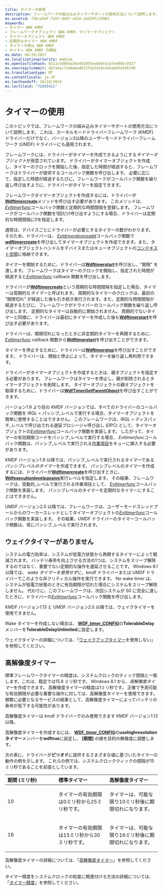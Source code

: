 ```yaml
---
title: タイマーの使用
description: フレームワークの組み込みタイマーサポートの使用方法について説明します。 KMDF ドライバーと、バージョン2以降の UMDF ドライバーの両方に適用されます。
ms.assetid: f3bca5bf-fa5f-4b8f-ad28-26d29fc33963
keywords:
- タイマー WDK KMDF
- フレームワークオブジェクト WDK KMDF、タイマーオブジェクト
- タイマーオブジェクト WDK KMDF
- 定期的なタイマー WDK KMDF
- タイマーの停止 WDK KMDF
- タイマー WDK KMDF の開始
ms.date: 04/20/2017
ms.localizationpriority: medium
ms.openlocfilehash: 61c1c5d86da34e4d1055eeb40facb7e408bc9327
ms.sourcegitcommit: 4b7a6ac7c68e6ad6f27da5d1dc4deabd5d34b748
ms.translationtype: MT
ms.contentlocale: ja-JP
ms.lasthandoff: 10/24/2019
ms.locfileid: "72845421"
---
```

# <a name="using-timers"></a>タイマーの使用


このトピックでは、フレームワークの組み込みタイマーサポートの使用方法について説明します。 これは、カーネルモードドライバーフレームワーク (KMDF) ドライバーだけでなく、バージョン2以降のユーザーモードドライバーフレームワーク (UMDF) ドライバーにも適用されます。

フレームワークには、ドライバーがタイマーを作成できるようにする*タイマーオブジェクト*が用意されています。 ドライバーがタイマーオブジェクトを作成し、タイマーのクロックを開始した後、指定した時間が経過すると、フレームワークはドライバーが提供するコールバック関数を呼び出します。 必要に応じて、指定した時間が経過するたびに、フレームワークがコールバック関数を繰り返し呼び出すように、ドライバーがタイマーを設定できます。

フレームワークタイマーオブジェクトを作成するには、ドライバーが[**Wdftimercreate**](https://docs.microsoft.com/windows-hardware/drivers/ddi/wdftimer/nf-wdftimer-wdftimercreate)メソッドを呼び出す必要があります。 このメソッドは、 [*Evttimerfunc*](https://docs.microsoft.com/windows-hardware/drivers/ddi/wdftimer/nc-wdftimer-evt_wdf_timer)コールバック関数と定期的な時間間隔を登録します。 フレームワークがコールバック関数を1回だけ呼び出すようにする場合、ドライバーは定期的な時間間隔に0を指定します。

通常は、デバイスごとにドライバーが必要とするタイマーの数がわかります。 そのため、ドライバーは、 [*Evtdriverdeviceadd*](https://docs.microsoft.com/windows-hardware/drivers/ddi/wdfdriver/nc-wdfdriver-evt_wdf_driver_device_add)コールバック関数で[**wdftimercreate**](https://docs.microsoft.com/windows-hardware/drivers/ddi/wdftimer/nf-wdftimer-wdftimercreate)を呼び出してタイマーオブジェクトを作成できます。また、タイマーオブジェクトハンドルをデバイスまたはキューオブジェクトの[コンテキスト空間](framework-object-context-space.md)に格納できます。

タイマーを開始するために、ドライバーは[**Wdftimerstart**](https://docs.microsoft.com/windows-hardware/drivers/ddi/wdftimer/nf-wdftimer-wdftimerstart)を呼び出し、"期限" を渡します。 フレームワークはタイマーのクロックを開始し、指定された時間が経過すると[*Evttimerfunc*](https://docs.microsoft.com/windows-hardware/drivers/ddi/wdftimer/nc-wdftimer-evt_wdf_timer) callback 関数を呼び出します。

ドライバーが[**Wdftimercreate**](https://docs.microsoft.com/windows-hardware/drivers/ddi/wdftimer/nf-wdftimer-wdftimercreate)という周期的な時間間隔を指定した場合、タイマーは周期的な*タイマー*と呼ばれます。 周期的なタイマーのクロックは、最初の "期限切れ" が経過した後も引き続き実行されます。また、定期的な時間間隔が経過するたびに、フレームワークがドライバーのコールバック関数を繰り返し呼び出します。 定期的なタイマーは自動的に開始されません。 周期的でないタイマーと同様に、ドライバーは最初にタイマーを作成した後も[**Wdftimerstart**](https://docs.microsoft.com/windows-hardware/drivers/ddi/wdftimer/nf-wdftimer-wdftimerstart)を呼び出す必要があります。

ドライバーは、期限切れになったときに非定期的タイマーを再開するために、 [*Evttimerfunc*](https://docs.microsoft.com/windows-hardware/drivers/ddi/wdftimer/nc-wdftimer-evt_wdf_timer) callback 関数から[**Wdftimerstart**](https://docs.microsoft.com/windows-hardware/drivers/ddi/wdftimer/nf-wdftimer-wdftimerstart)を呼び出すことができます。

タイマーを停止するために、ドライバーは[**Wdftimerstop**](https://docs.microsoft.com/windows-hardware/drivers/ddi/wdftimer/nf-wdftimer-wdftimerstop)を呼び出すことができます。 ドライバーは、開始と停止によって、タイマーを繰り返し再利用できます。

ドライバーがタイマーオブジェクトを作成するときは、親オブジェクトを指定する必要があります。 フレームワークはタイマーを停止し、親が削除されるとタイマーオブジェクトを削除します。 タイマーオブジェクトの親オブジェクトを取得するために、ドライバーは[**WdfTimerGetParentObject**](https://docs.microsoft.com/windows-hardware/drivers/ddi/wdftimer/nf-wdftimer-wdftimergetparentobject)を呼び出すことができます。

バージョン1.9 より前の KMDF バージョンでは、すべてのドライバーのコールバック関数を IRQL = パッシブ\_レベルで実行する場合、タイマーオブジェクトを簡単に使用することはできません。 このフレームワークは、IRQL = ディスパッチ\_レベルで呼び出される遅延プロシージャ呼び出し (DPC) として、タイマーオブジェクトの[*Evttimerfunc*](https://docs.microsoft.com/windows-hardware/drivers/ddi/wdftimer/nc-wdftimer-evt_wdf_timer)コールバック関数を実装します。 したがって、タイマーの有効期限コードをパッシブ\_レベルで実行する場合、 *Evttimerfunc*コールバック関数は、パッシブ\_レベルで実行される[作業項目](using-framework-work-items.md)をキューに挿入する必要があります。

KMDF バージョン1.9 以降では、パッシブ\_レベルで実行されるタイマーである*パッシブレベルのタイマー*を作成できます。 パッシブレベルのタイマーを作成するには、ドライバーが[**Wdftimercreate**](https://docs.microsoft.com/windows-hardware/drivers/ddi/wdftimer/nf-wdftimer-wdftimercreate)を呼び出すときに、 [**Wdfexecutionlevelpassive**](https://docs.microsoft.com/windows-hardware/drivers/ddi/wdfobject/ne-wdfobject-_wdf_execution_level)実行レベルを指定します。 その結果、フレームワークは、受動的\_レベルで実行される作業項目として、 [*Evttimerfunc*](https://docs.microsoft.com/windows-hardware/drivers/ddi/wdftimer/nc-wdftimer-evt_wdf_timer)コールバック関数を実装します。 パッシブレベルのタイマーを定期的なタイマーにすることはできません。

UMDF バージョン2.0 以降では、フレームワークは、ユーザーモードスレッドプールからのワーカースレッドとしてタイマーオブジェクトの[*Evttimerfunc*](https://docs.microsoft.com/windows-hardware/drivers/ddi/wdftimer/nc-wdftimer-evt_wdf_timer)コールバック関数を実装します。 その結果、UMDF ドライバーのタイマーコールバック関数は、常にパッシブ\_レベルで実行されます。

## <a name="no-wake-timers"></a>ウェイクタイマーがありません


システムの電力効率は、システムが低電力状態から再開するタイマーによって軽減されます。 バッテリ寿命を向上させる方法の1つは、システムをスリープ解除するのではなく、重要でない定期的な操作を遅延させることです。 Windows 8.1 以降では、 *wake タイマーを使用せず*に、kmdf ドライバーまたは UMDF ドライバーでこのような非クリティカル操作を実行できます。 No wake timer は、システムが低電力状態のときに有効期限が切れた場合にシステムをスリープ解除しません。 代わりに、このフレームワークは、次回システムが S0 に完全に達したときに、ドライバーの[*Evttimerfunc*](https://docs.microsoft.com/windows-hardware/drivers/ddi/wdftimer/nc-wdftimer-evt_wdf_timer)コールバック関数を呼び出します。

KMDF バージョン1.13 と UMDF バージョン2.0 以降では、ウェイクタイマーを使用できません。

Wake タイマーを作成しない場合は、 [**WDF\_timer\_CONFIG**](https://docs.microsoft.com/windows-hardware/drivers/ddi/wdftimer/ns-wdftimer-_wdf_timer_config)の**TolerableDelay**メンバーを**TolerableDelayUnlimited**に設定します。

ウェイクタイマーの詳細については、「[ウェイクアップタイマー](https://docs.microsoft.com/windows-hardware/drivers/kernel/no-wake-timers)を使用しない」を参照してください。

## <a name="high-resolution-timers"></a>高解像度タイマー


標準フレームワークタイマーの精度は、システムクロックのティック間隔と一致します。これは、既定では15.6 ミリ秒です。 Windows 8.1 から、*高解像度タイマー*を作成できます。 高解像度タイマーの精度は1ミリ秒です。 正確で予測可能な有効期限が必要な重要な操作に対しては、高解像度タイマーを使用できます。 頻繁に必要となるサービスの結果として、高解像度タイマーによってバッテリの寿命が低下する可能性があります。

高解像度タイマーは kmdf ドライバーでのみ使用できます KMDF バージョン1.13 以降。

高解像度タイマーを作成するには、 [**WDF\_timer\_CONFIG**](https://docs.microsoft.com/windows-hardware/drivers/ddi/wdftimer/ns-wdftimer-_wdf_timer_config)の**usehighresolution タイマー**メンバーを**wdftrue**に設定し、 **[期間]** の値を目的の解像度に調整します。

次の表に、ドライバーが**ピリオド**に提供するさまざまな値に基づいたタイマーの動作の例を示します。 これらの例では、システムクロックティックの間隔が15ミリ秒であることを前提としています。

<table>
<colgroup>
<col width="33%" />
<col width="33%" />
<col width="33%" />
</colgroup>
<thead>
<tr class="header">
<th align="left">期間 (ミリ秒)</th>
<th align="left">標準タイマー</th>
<th align="left">高解像度タイマー</th>
</tr>
</thead>
<tbody>
<tr class="odd">
<td align="left"><p>10</p></td>
<td align="left"><p>タイマーの有効期限は0ミリ秒から25ミリ秒です。</p></td>
<td align="left"><p>タイマーは、可能な限り10ミリ秒後に期限切れになります。</p></td>
</tr>
<tr class="even">
<td align="left"><p>16</p></td>
<td align="left"><p>タイマーの有効期限は15ミリ秒から30ミリ秒です。</p></td>
<td align="left"><p>タイマーは、可能な限り16ミリ秒後に期限切れになります。</p></td>
</tr>
</tbody>
</table>

 

高解像度タイマーの詳細については、「[高解像度タイマー](https://docs.microsoft.com/windows-hardware/drivers/kernel/high-resolution-timers)」を参照してください。

タイマー精度をシステムクロックの粒度に関連付ける方法の詳細については、「[タイマー精度](https://docs.microsoft.com/windows-hardware/drivers/kernel/timer-accuracy)」を参照してください。

 

 





